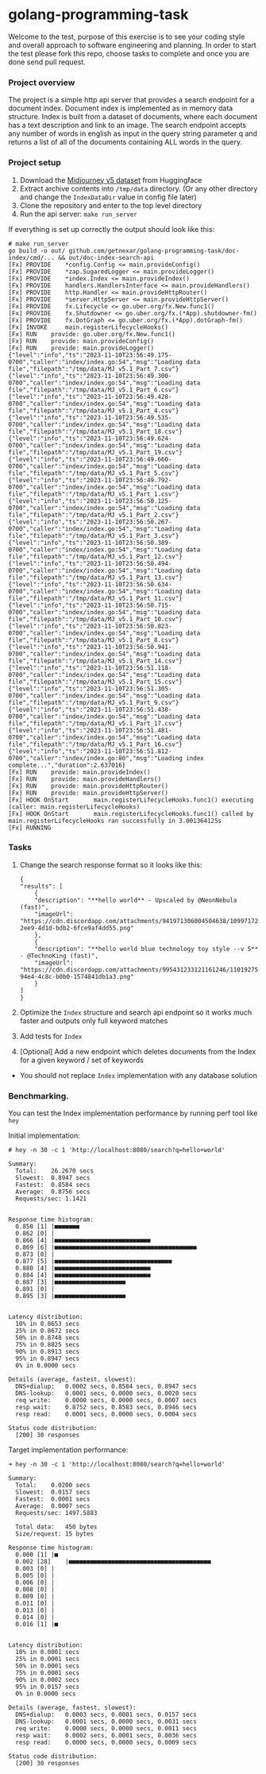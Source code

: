 # golang-programming-task

Welcome to the test, purpose of this exercise is to see your coding style and overall approach to software engineering and planning. In order to start the test please fork this repo, choose tasks to complete and once you are done send pull request.

### Project overview

The project is a simple http api server that provides a search endpoint for a document index.
Document index is implemented as in memory data structure. 
Index is built from a dataset of documents, where each document has a text description and link to an image. 
The search endpoint accepts any number of words in english as input in the query string parameter q and returns a list of all of the documents containing ALL words in the query.

### Project setup

1. Download the [Midjourney v5 dataset](https://huggingface.co/datasets/tarungupta83/MidJourney_v5_Prompt_dataset/resolve/main/Midjourney_v5_Prompt.zip) from Huggingface
2. Extract archive contents into `/tmp/data` directory. (Or any other directory and change the `IndexDataDir` value in config file later)
3. Clone the repository and enter to the top level directory
4. Run the api server: `make run_server`

If everything is set up correctly the output should look like this:
```
# make run_server
go build -o out/ github.com/getnexar/golang-programming-task/doc-index/cmd/... && out/doc-index-search-api
[Fx] PROVIDE	*config.Config <= main.provideConfig()
[Fx] PROVIDE	*zap.SugaredLogger <= main.provideLogger()
[Fx] PROVIDE	*index.Index <= main.provideIndex()
[Fx] PROVIDE	handlers.HandlersInterface <= main.provideHandlers()
[Fx] PROVIDE	http.Handler <= main.provideHttpRouter()
[Fx] PROVIDE	*server.HttpServer <= main.provideHttpServer()
[Fx] PROVIDE	fx.Lifecycle <= go.uber.org/fx.New.func1()
[Fx] PROVIDE	fx.Shutdowner <= go.uber.org/fx.(*App).shutdowner-fm()
[Fx] PROVIDE	fx.DotGraph <= go.uber.org/fx.(*App).dotGraph-fm()
[Fx] INVOKE		main.registerLifecycleHooks()
[Fx] RUN	provide: go.uber.org/fx.New.func1()
[Fx] RUN	provide: main.provideConfig()
[Fx] RUN	provide: main.provideLogger()
{"level":"info","ts":"2023-11-10T23:56:49.175-0700","caller":"index/index.go:54","msg":"Loading data file","filepath":"/tmp/data/MJ_v5.1_Part_7.csv"}
{"level":"info","ts":"2023-11-10T23:56:49.300-0700","caller":"index/index.go:54","msg":"Loading data file","filepath":"/tmp/data/MJ_v5.1_Part_6.csv"}
{"level":"info","ts":"2023-11-10T23:56:49.428-0700","caller":"index/index.go:54","msg":"Loading data file","filepath":"/tmp/data/MJ_v5.1_Part_4.csv"}
{"level":"info","ts":"2023-11-10T23:56:49.535-0700","caller":"index/index.go:54","msg":"Loading data file","filepath":"/tmp/data/MJ_v5.1_Part_18.csv"}
{"level":"info","ts":"2023-11-10T23:56:49.624-0700","caller":"index/index.go:54","msg":"Loading data file","filepath":"/tmp/data/MJ_v5.1_Part_19.csv"}
{"level":"info","ts":"2023-11-10T23:56:49.660-0700","caller":"index/index.go:54","msg":"Loading data file","filepath":"/tmp/data/MJ_v5.1_Part_5.csv"}
{"level":"info","ts":"2023-11-10T23:56:49.792-0700","caller":"index/index.go:54","msg":"Loading data file","filepath":"/tmp/data/MJ_v5.1_Part_1.csv"}
{"level":"info","ts":"2023-11-10T23:56:50.125-0700","caller":"index/index.go:54","msg":"Loading data file","filepath":"/tmp/data/MJ_v5.1_Part_2.csv"}
{"level":"info","ts":"2023-11-10T23:56:50.267-0700","caller":"index/index.go:54","msg":"Loading data file","filepath":"/tmp/data/MJ_v5.1_Part_3.csv"}
{"level":"info","ts":"2023-11-10T23:56:50.389-0700","caller":"index/index.go:54","msg":"Loading data file","filepath":"/tmp/data/MJ_v5.1_Part_12.csv"}
{"level":"info","ts":"2023-11-10T23:56:50.494-0700","caller":"index/index.go:54","msg":"Loading data file","filepath":"/tmp/data/MJ_v5.1_Part_13.csv"}
{"level":"info","ts":"2023-11-10T23:56:50.634-0700","caller":"index/index.go:54","msg":"Loading data file","filepath":"/tmp/data/MJ_v5.1_Part_11.csv"}
{"level":"info","ts":"2023-11-10T23:56:50.715-0700","caller":"index/index.go:54","msg":"Loading data file","filepath":"/tmp/data/MJ_v5.1_Part_10.csv"}
{"level":"info","ts":"2023-11-10T23:56:50.823-0700","caller":"index/index.go:54","msg":"Loading data file","filepath":"/tmp/data/MJ_v5.1_Part_8.csv"}
{"level":"info","ts":"2023-11-10T23:56:50.941-0700","caller":"index/index.go:54","msg":"Loading data file","filepath":"/tmp/data/MJ_v5.1_Part_14.csv"}
{"level":"info","ts":"2023-11-10T23:56:51.118-0700","caller":"index/index.go:54","msg":"Loading data file","filepath":"/tmp/data/MJ_v5.1_Part_15.csv"}
{"level":"info","ts":"2023-11-10T23:56:51.305-0700","caller":"index/index.go:54","msg":"Loading data file","filepath":"/tmp/data/MJ_v5.1_Part_9.csv"}
{"level":"info","ts":"2023-11-10T23:56:51.438-0700","caller":"index/index.go:54","msg":"Loading data file","filepath":"/tmp/data/MJ_v5.1_Part_17.csv"}
{"level":"info","ts":"2023-11-10T23:56:51.481-0700","caller":"index/index.go:54","msg":"Loading data file","filepath":"/tmp/data/MJ_v5.1_Part_16.csv"}
{"level":"info","ts":"2023-11-10T23:56:51.812-0700","caller":"index/index.go:80","msg":"Loading index complete...","duration":2.637016}
[Fx] RUN	provide: main.provideIndex()
[Fx] RUN	provide: main.provideHandlers()
[Fx] RUN	provide: main.provideHttpRouter()
[Fx] RUN	provide: main.provideHttpServer()
[Fx] HOOK OnStart		main.registerLifecycleHooks.func1() executing (caller: main.registerLifecycleHooks)
[Fx] HOOK OnStart		main.registerLifecycleHooks.func1() called by main.registerLifecycleHooks ran successfully in 3.001364125s
[Fx] RUNNING
```

### Tasks

1. Change the search response format so it looks like this:

    ```
    {
    "results": [
        {
        "description": "**hello world** - Upscaled by @NeonNebula (fast)",
        "imageUrl": "https://cdn.discordapp.com/attachments/941971306004504638/1099717251684376596/NeonNebula_hello_world_499f2603-2ee9-4d1d-bdb2-6fce9af4dd55.png"
        },
        {
        "description": "**hello world blue technology toy style --v 5** - @TechnoKing (fast)",
        "imageUrl": "https://cdn.discordapp.com/attachments/995431233121161246/1101927504731701401/TechnoKing_hello_world_blue_technology_toy_style_f37ac2e2-94e4-4c8c-b0b0-1574841db1a3.png"
        }
    ]
    }
    ```

2. Optimize the `Index` structure and search api endpoint so it works much faster and outputs only full keyword matches
   
3. Add tests for `Index`

4. [Optional] Add a new endpoint which deletes documents from the Index for a given keyword / set of keywords

* You should not replace `Index` implementation with any database solution

### Benchmarking.

You can test the Index implementation performance by running perf tool like `hey`

Initial implementation:
```
# hey -n 30 -c 1 'http://localhost:8080/search?q=hello+world'

Summary:
  Total:	26.2670 secs
  Slowest:	0.8947 secs
  Fastest:	0.8584 secs
  Average:	0.8756 secs
  Requests/sec:	1.1421


Response time histogram:
  0.858 [1]	|■■■■■■■
  0.862 [0]	|
  0.866 [4]	|■■■■■■■■■■■■■■■■■■■■■■■■■■■
  0.869 [6]	|■■■■■■■■■■■■■■■■■■■■■■■■■■■■■■■■■■■■■■■■
  0.873 [0]	|
  0.877 [5]	|■■■■■■■■■■■■■■■■■■■■■■■■■■■■■■■■■
  0.880 [4]	|■■■■■■■■■■■■■■■■■■■■■■■■■■■
  0.884 [4]	|■■■■■■■■■■■■■■■■■■■■■■■■■■■
  0.887 [3]	|■■■■■■■■■■■■■■■■■■■■
  0.891 [0]	|
  0.895 [3]	|■■■■■■■■■■■■■■■■■■■■


Latency distribution:
  10% in 0.8653 secs
  25% in 0.8672 secs
  50% in 0.8748 secs
  75% in 0.8825 secs
  90% in 0.8913 secs
  95% in 0.8947 secs
  0% in 0.0000 secs

Details (average, fastest, slowest):
  DNS+dialup:	0.0002 secs, 0.8584 secs, 0.8947 secs
  DNS-lookup:	0.0001 secs, 0.0000 secs, 0.0020 secs
  req write:	0.0000 secs, 0.0000 secs, 0.0007 secs
  resp wait:	0.8752 secs, 0.8583 secs, 0.8946 secs
  resp read:	0.0001 secs, 0.0000 secs, 0.0004 secs

Status code distribution:
  [200]	30 responses
```

Target implementation performance:
```
➜ hey -n 30 -c 1 'http://localhost:8080/search?q=hello+world'

Summary:
  Total:	0.0200 secs
  Slowest:	0.0157 secs
  Fastest:	0.0001 secs
  Average:	0.0007 secs
  Requests/sec:	1497.5883

  Total data:	450 bytes
  Size/request:	15 bytes

Response time histogram:
  0.000 [1]	|■
  0.002 [28]	|■■■■■■■■■■■■■■■■■■■■■■■■■■■■■■■■■■■■■■■■
  0.003 [0]	|
  0.005 [0]	|
  0.006 [0]	|
  0.008 [0]	|
  0.009 [0]	|
  0.011 [0]	|
  0.013 [0]	|
  0.014 [0]	|
  0.016 [1]	|■


Latency distribution:
  10% in 0.0001 secs
  25% in 0.0001 secs
  50% in 0.0001 secs
  75% in 0.0001 secs
  90% in 0.0002 secs
  95% in 0.0157 secs
  0% in 0.0000 secs

Details (average, fastest, slowest):
  DNS+dialup:	0.0003 secs, 0.0001 secs, 0.0157 secs
  DNS-lookup:	0.0001 secs, 0.0000 secs, 0.0031 secs
  req write:	0.0000 secs, 0.0000 secs, 0.0011 secs
  resp wait:	0.0002 secs, 0.0001 secs, 0.0036 secs
  resp read:	0.0000 secs, 0.0000 secs, 0.0009 secs

Status code distribution:
  [200]	30 responses
```

